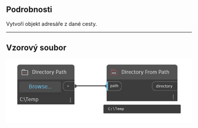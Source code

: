 ## Podrobnosti
Vytvoří objekt adresáře z dané cesty.
___
## Vzorový soubor

![Directory From Path](./CoreNodeModels.Input.DirectoryObject_img.jpg)

